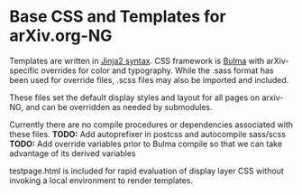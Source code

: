 # Base CSS and Templates for arXiv.org-NG

Templates are written in [Jinja2 syntax](http://jinja.pocoo.org/docs/2.9/).
CSS framework is [Bulma](http://bulma.io) with arXiv-specific overrides for color and typography.
While the .sass format has been used for override files, .scss files may also be imported and included.

These files set the default display styles and layout for all pages on arxiv-NG,
and can be overridden as needed by submodules.

Currently there are no compile procedures or dependencies associated with these files.
**TODO:** Add autoprefixer in postcss and autocompile sass/scss
**TODO:** Add override variables prior to Bulma compile so that we can take advantage of its derived variables

testpage.html is included for rapid evaluation of display layer CSS without invoking a local environment to render templates.
